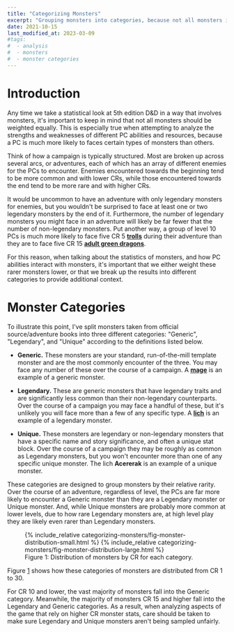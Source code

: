 ```yaml
---
title: "Categorizing Monsters"
excerpt: "Grouping monsters into categories, because not all monsters in D&D 5e should be weighted equally."
date: 2021-10-15
last_modified_at: 2023-03-09
#tags:
#  - analysis
#  - monsters
#  - monster categories
---
```


# Introduction

Any time we take a statistical look at 5th edition D&D in a way that involves monsters, it's important to keep in mind that not all monsters should be weighted equally. This is especially true when attempting to analyze the strengths and weaknesses of different PC abilities and resources, because a PC is much more likely to faces certain types of monsters than others.

Think of how a campaign is typically structured. Most are broken up across several arcs, or adventures, each of which has an array of different enemies for the PCs to encounter. Enemies encountered towards the beginning tend to be more common and with lower CRs, while those encountered towards the end tend to be more rare and with higher CRs. 

It would be uncommon to have an adventure with only legendary monsters for enemies, but you wouldn't be surprised to face at least one or two legendary monsters by the end of it. Furthermore, the number of legendary monsters you might face in an adventure will likely be far fewer that the number of non-legendary monsters. Put another way, a group of level 10 PCs is much more likely to face five CR 5 **[trolls](https://www.dndbeyond.com/monsters/troll)** during their adventure than they are to face five CR 15 **[adult green dragons](https://www.dndbeyond.com/monsters/adult-green-dragon)**. 

For this reason, when talking about the statistics of monsters, and how PC abilities interact with monsters, it's important that we either weight these rarer monsters lower, or that we break up the results into different categories to provide additional context.

# Monster Categories

To illustrate this point, I've split monsters taken from official source/adventure books into three different categories: "Generic", "Legendary", and "Unique" according to the definitions listed below.

* **Generic.** These monsters are your standard, run-of-the-mill template monster and are the most commonly encounter of the three. You may face any number of these over the course of a campaign. A **[mage](https://www.dndbeyond.com/monsters/mage)** is an example of a generic monster.

* **Legendary.** These are generic monsters that have legendary traits and are significantly less common than their non-legendary counterparts. Over the course of a campaign you may face a handful of these, but it's unlikely you will face more than a few of any specific type. A **[lich](https://www.dndbeyond.com/monsters/lich)** is an example of a legendary monster.

* **Unique.** These monsters are legendary or non-legendary monsters that have a specific name and story significance, and often a unique stat block. Over the course of a campaign they may be roughly as common as Legendary monsters, but you won't encounter more than one of any specific unique monster. The lich **Acererak** is an example of a unique monster.

These categories are designed to group monsters by their relative rarity. Over the course of an adventure, regardless of level, the PCs are far more likely to encounter a Generic monster than they are a Legendary monster or Unique monster. And, while Unique monsters are probably more common at lower levels, due to how rare Legendary monsters are, at high level play they are likely even rarer than Legendary monsters.

<figure id="fig:monster-distribution">
    {% include_relative categorizing-monsters/fig-monster-distribution-small.html %}
    {% include_relative categorizing-monsters/fig-monster-distribution-large.html %}
    <figcaption>Figure 1: Distribution of monsters by CR for each category.</figcaption>
</figure>

Figure <a href="#fig:monster-distribution" class="fig-ref">1</a> shows how these categories of monsters are distributed from CR 1 to 30. 

For CR 10 and lower, the vast majority of monsters fall into the Generic category. Meanwhile, the majority of monsters CR 15 and higher fall into the Legendary and Generic categories. As a result, when analyzing aspects of the game that rely on higher CR monster stats, care should be taken to make sure Legendary and Unique monsters aren't being sampled unfairly.